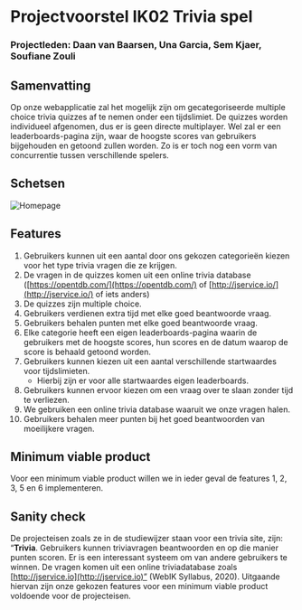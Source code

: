 
# Projectvoorstel IK02 Trivia spel

### Projectleden: Daan van Baarsen, Una Garcia, Sem Kjaer, Soufiane Zouli

## Samenvatting

Op onze webapplicatie zal het mogelijk zijn om gecategoriseerde multiple choice trivia quizzes af te nemen onder een tijdslimiet. De quizzes worden individueel afgenomen, dus er is geen directe multiplayer. Wel zal er een leaderboards-pagina zijn, waar de hoogste scores van gebruikers bijgehouden en getoond zullen worden. Zo is er toch nog een vorm van concurrentie tussen verschillende spelers.

## Schetsen
![Homepage](https://i.imgur.com/m2AtHsf.png)

## Features

1.  Gebruikers kunnen uit een aantal door ons gekozen categorieën kiezen voor het type trivia vragen die ze krijgen.
2.  De vragen in de quizzes komen uit een online trivia database ([https://opentdb.com/](https://opentdb.com/) of [http://jservice.io/](http://jservice.io/) of iets anders)
3.  De quizzes zijn multiple choice.
4.  Gebruikers verdienen extra tijd met elke goed beantwoorde vraag.
5.  Gebruikers behalen punten met elke goed beantwoorde vraag.
6.  Elke categorie heeft een eigen leaderboards-pagina waarin de gebruikers met de hoogste scores, hun scores en de datum waarop de score is behaald getoond worden.
7.  Gebruikers kunnen kiezen uit een aantal verschillende startwaardes voor tijdslimieten.
    -   Hierbij zijn er voor alle startwaardes eigen leaderboards.
8.  Gebruikers kunnen ervoor kiezen om een vraag over te slaan zonder tijd te verliezen.
9.  We gebruiken een online trivia database waaruit we onze vragen halen.
10.  Gebruikers behalen meer punten bij het goed beantwoorden van moeilijkere vragen.

## Minimum viable product

Voor een minimum viable product willen we in ieder geval de features 1, 2, 3, 5 en 6 implementeren.

## Sanity check

De projecteisen zoals ze in de studiewijzer staan voor een trivia site, zijn: “**Trivia**. Gebruikers kunnen triviavragen beantwoorden en op die manier punten scoren. Er is een interessant systeem om van andere gebruikers te winnen. De vragen komen uit een online triviadatabase zoals [http://jservice.io](http://jservice.io)” (WebIK Syllabus, 2020). Uitgaande hiervan zijn onze gekozen features voor een minimum viable product voldoende voor de projecteisen.
<!--stackedit_data:
eyJoaXN0b3J5IjpbLTI0ODYxMDE3MSwtMTU2MjY0NDIwMCw3Mz
A5OTgxMTZdfQ==
-->